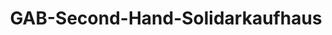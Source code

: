 ---
title: "GAB-Second-Hand-Solidarkaufhaus"
url: /warstein/gab-second-hand-solidarkaufhaus/
shop: Möbel
---